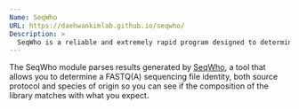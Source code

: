 ```yaml
---
Name: SeqWho
URL: https://daehwankimlab.github.io/seqwho/
Description: >
  SeqWho is a reliable and extremely rapid program designed to determine a FASTQ(A) sequencing file identity, both source protocol and species of origin.
---
```


The SeqWho module parses results generated by
[SeqWho](https://daehwankimlab.github.io/seqwho/),
a tool that allows you to  determine a FASTQ(A) sequencing file identity, both source protocol and species of origin so you can see if the composition of
the library matches with what you expect.
